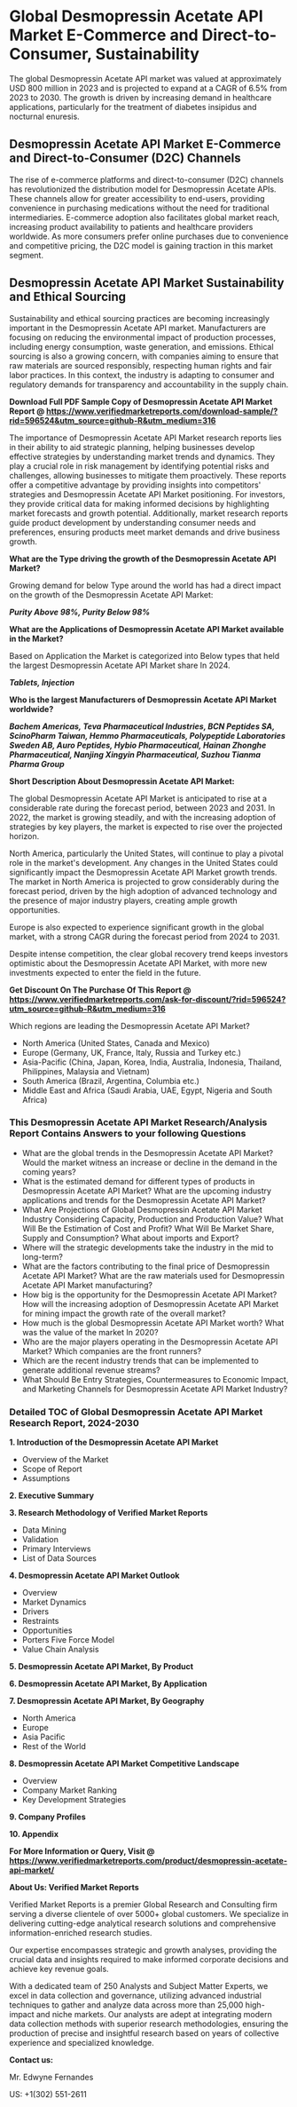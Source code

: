 <h1>Global Desmopressin Acetate API Market E-Commerce and Direct-to-Consumer, Sustainability</h1><p class=""><p>The global Desmopressin Acetate API market was valued at approximately USD 800 million in 2023 and is projected to expand at a CAGR of 6.5% from 2023 to 2030. The growth is driven by increasing demand in healthcare applications, particularly for the treatment of diabetes insipidus and nocturnal enuresis.</p><h2>Desmopressin Acetate API Market E-Commerce and Direct-to-Consumer (D2C) Channels</h2><p>The rise of e-commerce platforms and direct-to-consumer (D2C) channels has revolutionized the distribution model for Desmopressin Acetate APIs. These channels allow for greater accessibility to end-users, providing convenience in purchasing medications without the need for traditional intermediaries. E-commerce adoption also facilitates global market reach, increasing product availability to patients and healthcare providers worldwide. As more consumers prefer online purchases due to convenience and competitive pricing, the D2C model is gaining traction in this market segment.</p><h2>Desmopressin Acetate API Market Sustainability and Ethical Sourcing</h2><p>Sustainability and ethical sourcing practices are becoming increasingly important in the Desmopressin Acetate API market. Manufacturers are focusing on reducing the environmental impact of production processes, including energy consumption, waste generation, and emissions. Ethical sourcing is also a growing concern, with companies aiming to ensure that raw materials are sourced responsibly, respecting human rights and fair labor practices. In this context, the industry is adapting to consumer and regulatory demands for transparency and accountability in the supply chain.</p></p><p class=""><strong>Download Full PDF Sample Copy of Desmopressin Acetate API Market Report @ <a href="https://www.verifiedmarketreports.com/download-sample/?rid=596524&utm_source=github-R&utm_medium=316" target="_blank">https://www.verifiedmarketreports.com/download-sample/?rid=596524&utm_source=github-R&utm_medium=316</a></strong></p><p>The importance of&nbsp;Desmopressin Acetate API Market research reports lies in their ability to aid strategic planning, helping businesses develop effective strategies by understanding market trends and dynamics. They play a crucial role in risk management by identifying potential risks and challenges, allowing businesses to mitigate them proactively. These reports offer a competitive advantage by providing insights into competitors' strategies and Desmopressin Acetate API Market positioning. For investors, they provide critical data for making informed decisions by highlighting market forecasts and growth potential. Additionally, market research reports guide product development by understanding consumer needs and preferences, ensuring products meet market demands and drive business growth.</p><p><strong>What are the&nbsp;Type driving the growth of the Desmopressin Acetate API Market?</strong></p><p id="" class="">Growing demand for below Type around the world has had a direct impact on the growth of the Desmopressin Acetate API Market:</p><p class=""><em><strong>Purity Above 98%, Purity Below 98%</strong></em></p><p class=""><strong>What are the&nbsp;Applications&nbsp;of Desmopressin Acetate API Market available in the Market?</strong></p><p id="" class="">Based on Application the Market is categorized into Below types that held the largest Desmopressin Acetate API Market share In 2024.</p><p class=""><em><strong>Tablets, Injection</strong></em></p><p class=""><strong>Who is the largest Manufacturers of Desmopressin Acetate API Market worldwide?</strong></p><p><em><strong>Bachem Americas, Teva Pharmaceutical Industries, BCN Peptides SA, ScinoPharm Taiwan, Hemmo Pharmaceuticals, Polypeptide Laboratories Sweden AB, Auro Peptides, Hybio Pharmaceutical, Hainan Zhonghe Pharmaceutical, Nanjing Xingyin Pharmaceutical, Suzhou Tianma Pharma Group</strong></em></p><p id="" class=""><strong>Short Description About Desmopressin Acetate API Market:</strong></p><p>The global Desmopressin Acetate API Market is anticipated to rise at a considerable rate during the forecast period, between 2023 and 2031. In 2022, the market is growing steadily, and with the increasing adoption of strategies by key players, the market is expected to rise over the projected horizon.</p><p>North America, particularly the United States, will continue to play a pivotal role in the market's development. Any changes in the United States could significantly impact the Desmopressin Acetate API Market growth trends. The market in North America is projected to grow considerably during the forecast period, driven by the high adoption of advanced technology and the presence of major industry players, creating ample growth opportunities.</p><p>Europe is also expected to experience significant growth in the global market, with a strong CAGR during the forecast period from 2024 to 2031.</p><p>Despite intense competition, the clear global recovery trend keeps investors optimistic about the Desmopressin Acetate API Market, with more new investments expected to enter the field in the future.</p><p id="" class=""><strong>Get Discount On The Purchase Of This Report @ <a href="https://www.verifiedmarketreports.com/ask-for-discount/?rid=596524?utm_source=github-R&utm_medium=316" target="_blank">https://www.verifiedmarketreports.com/ask-for-discount/?rid=596524?utm_source=github-R&utm_medium=316</a></strong></p><p class="">Which regions are leading the Desmopressin Acetate API Market?</p><ul><li>North America (United States, Canada and Mexico)</li><li>Europe (Germany, UK, France, Italy, Russia and Turkey etc.)</li><li>Asia-Pacific (China, Japan, Korea, India, Australia, Indonesia, Thailand, Philippines, Malaysia and Vietnam)</li><li>South America (Brazil, Argentina, Columbia etc.)</li><li>Middle East and Africa (Saudi Arabia, UAE, Egypt, Nigeria and South Africa)</li></ul><h3 id="" class="">This Desmopressin Acetate API Market Research/Analysis Report Contains Answers to your following Questions</h3><ul><li>What are the global trends in the Desmopressin Acetate API Market? Would the market witness an increase or decline in the demand in the coming years?</li><li>What is the estimated demand for different types of products in Desmopressin Acetate API Market? What are the upcoming industry applications and trends for the Desmopressin Acetate API Market?</li><li>What Are Projections of Global Desmopressin Acetate API Market Industry Considering Capacity, Production and Production Value? What Will Be the Estimation of Cost and Profit? What Will Be Market Share, Supply and Consumption? What about imports and Export?</li><li>Where will the strategic developments take the industry in the mid to long-term?</li><li>What are the factors contributing to the final price of Desmopressin Acetate API Market? What are the raw materials used for Desmopressin Acetate API Market manufacturing?</li><li>How big is the opportunity for the Desmopressin Acetate API Market? How will the increasing adoption of Desmopressin Acetate API Market for mining impact the growth rate of the overall market?</li><li>How much is the global Desmopressin Acetate API Market worth? What was the value of the market In 2020?</li><li>Who are the major players operating in the Desmopressin Acetate API Market? Which companies are the front runners?</li><li>Which are the recent industry trends that can be implemented to generate additional revenue streams?</li><li>What Should Be Entry Strategies, Countermeasures to Economic Impact, and Marketing Channels for Desmopressin Acetate API Market Industry?</li></ul><h3 id="" class="">Detailed TOC of Global Desmopressin Acetate API Market Research Report, 2024-2030</h3><p id="" class=""><strong>1. Introduction of the Desmopressin Acetate API Market</strong></p><ul><li>Overview of the Market</li><li>Scope of Report</li><li>Assumptions</li></ul><p id="" class=""><strong>2. Executive Summary</strong></p><p id="" class=""><strong>3. Research Methodology of Verified Market Reports</strong></p><ul><li>Data Mining</li><li>Validation</li><li>Primary Interviews</li><li>List of Data Sources</li></ul><p id="" class=""><strong>4. Desmopressin Acetate API Market Outlook</strong></p><ul><li>Overview</li><li>Market Dynamics</li><li>Drivers</li><li>Restraints</li><li>Opportunities</li><li>Porters Five Force Model</li><li>Value Chain Analysis</li></ul><p id="" class=""><strong>5. Desmopressin Acetate API Market, By Product</strong></p><p id="" class=""><strong>6. Desmopressin Acetate API Market, By Application</strong></p><p id="" class=""><strong>7. Desmopressin Acetate API Market, By Geography</strong></p><ul><li>North America</li><li>Europe</li><li>Asia Pacific</li><li>Rest of the World</li></ul><p id="" class=""><strong>8. Desmopressin Acetate API Market Competitive Landscape</strong></p><ul><li>Overview</li><li>Company Market Ranking</li><li>Key Development Strategies</li></ul><p id="" class=""><strong>9. Company Profiles</strong></p><p id="" class=""><strong>10. Appendix</strong></p><p id="" class=""><strong>For More Information or Query, Visit @ <a href="https://www.verifiedmarketreports.com/product/desmopressin-acetate-api-market/" target="_blank">https://www.verifiedmarketreports.com/product/desmopressin-acetate-api-market/</a></strong></p><p id="" class=""><strong>About Us: Verified Market Reports</strong></p><p id="" class="">Verified Market Reports is a premier Global Research and Consulting firm serving a diverse clientele of over 5000+ global customers. We specialize in delivering cutting-edge analytical research solutions and comprehensive information-enriched research studies.</p><p id="" class="">Our expertise encompasses strategic and growth analyses, providing the crucial data and insights required to make informed corporate decisions and achieve key revenue goals.</p><p id="" class="">With a dedicated team of 250 Analysts and Subject Matter Experts, we excel in data collection and governance, utilizing advanced industrial techniques to gather and analyze data across more than 25,000 high-impact and niche markets. Our analysts are adept at integrating modern data collection methods with superior research methodologies, ensuring the production of precise and insightful research based on years of collective experience and specialized knowledge.</p><p id="" class=""><strong>Contact us:</strong></p><p id="" class="">Mr. Edwyne Fernandes</p><p id="" class="">US: +1(302) 551-2611</p>